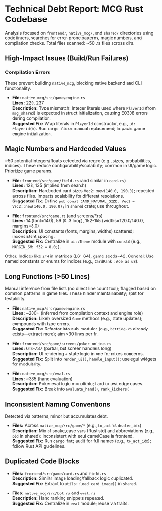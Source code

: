 # Technical Debt Report: MCG Rust Codebase

Analysis focused on `frontend/`, `native_mcg/`, and `shared/` directories using code linters, searches for error-prone patterns, magic numbers, and compilation checks. Total files scanned: ~50 .rs files across dirs.

## High-Impact Issues (Build/Run Failures)

### Compilation Errors
These prevent building `native_mcg`, blocking native backend and CLI functionality.

- **File:** `native_mcg/src/game/engine.rs`  
  **Lines:** 229, 237  
  **Description:** Type mismatch: Integer literals used where `PlayerId` (from `mcg_shared`) is expected in struct initialization, causing E0308 errors during compilation.  
  **Suggested Fix:** Wrap literals in `PlayerId` constructor, e.g., `id: PlayerId(0)`. Run `cargo fix` or manual replacement; impacts game engine initialization.

## Magic Numbers and Hardcoded Values
~50 potential integers/floats detected via regex (e.g., sizes, probabilities, indices). These reduce configurability/scalability; common in UI/game logic. Prioritize game params.

- **File:** `frontend/src/game/field.rs` (and similar in `card.rs`)  
  **Lines:** 128, 135 (implied from search)  
  **Description:** Hardcoded card sizes `Vec2::new(140.0, 190.0)`; repeated across files. Impacts scalability for different resolutions.  
  **Suggested Fix:** Define `pub const CARD_NATURAL_SIZE: Vec2 = Vec2::new(140.0, 190.0);` in `shared` crate; use throughout.

- **File:** `frontend/src/game.rs` (and screens/*.rs)  
  **Lines:** 14 (font=14.0), 59 (0..3 loop), 152-155 (widths=120.0/140.0, margins=8.0)  
  **Description:** UI constants (fonts, margins, widths) scattered; inconsistent spacing.  
  **Suggested Fix:** Centralize in `ui::Theme` module with `const`s (e.g., `MARGIN_SM: f32 = 8.0;`).

Other: Indices like `i*4` in matrices (L61-64); game seeds=42. General: Use named constants or enums for indices (e.g., `CardRank::Ace as u8`).

## Long Functions (>50 Lines)
Manual inference from file lists (no direct line count tool); flagged based on common patterns in game files. These hinder maintainability; split for testability.

- **File:** `native_mcg/src/game/engine.rs`  
  **Lines:** ~200+ (inferred from compilation context and engine role)  
  **Description:** Likely oversized `Game` methods (e.g., state updates); compounds with type errors.  
  **Suggested Fix:** Refactor into sub-modules (e.g., `betting.rs` already exists—extract more); aim <30 lines per fn.

- **File:** `frontend/src/game/screens/poker_online.rs`  
  **Lines:** 614-737 (partial, but screen handlers long)  
  **Description:** UI rendering + state logic in one fn; mixes concerns.  
  **Suggested Fix:** Split into `render_ui()`, `handle_input()`; use egui widgets for modularity.

- **File:** `native_mcg/src/eval.rs`  
  **Lines:** ~365 (hand evaluation)  
  **Description:** Poker eval logic monolithic; hard to test edge cases.  
  **Suggested Fix:** Break into `evaluate_hand()`, `rank_kickers()`


## Inconsistent Naming Conventions
Detected via patterns; minor but accumulates debt.

- **Files:** Across `native_mcg/src/game/*` (e.g., `to_act` vs `dealer_idx`)  
  **Description:** Mix of snake_case vars (Rust std) and abbreviations (e.g., `pid` in shared); inconsistent with egui camelCase in frontend.  
  **Suggested Fix:** Run `cargo fmt`; audit for full names (e.g., `to_act_idx`); follow Rust API guidelines.

## Duplicated Code Blocks

- **Files:** `frontend/src/game/card.rs` and `field.rs`  
  **Description:** Similar image loading/fallback logic duplicated.  
  **Suggested Fix:** Extract to `utils::load_card_image()` in `shared`.

- **Files:** `native_mcg/src/bot.rs` and `eval.rs`  
  **Description:** Hand ranking snippets repeated.  
  **Suggested Fix:** Centralize in `eval` module; reuse via traits.


